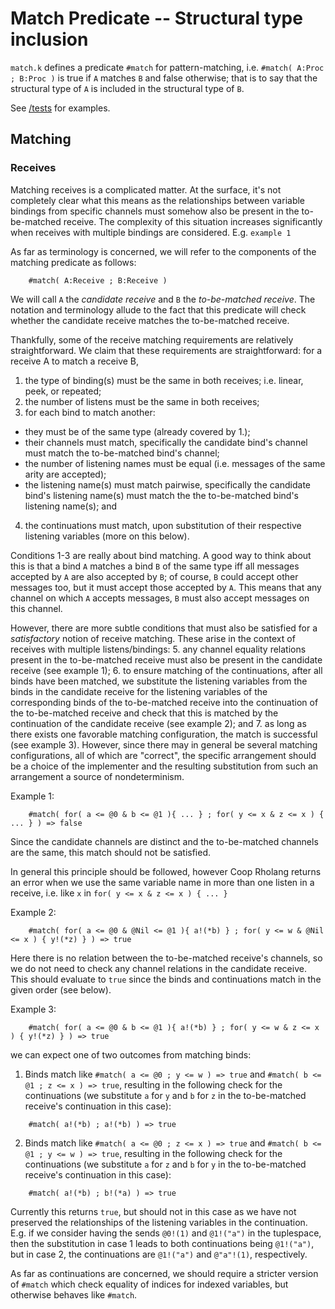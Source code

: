 # Match Predicate -- Structural type inclusion

`match.k` defines a predicate `#match` for pattern-matching, i.e. `#match( A:Proc ; B:Proc )` is true if `A` matches `B` and false otherwise; that is to say that the structural type of `A` is included in the structural type of `B`.

See [/tests](https://github.com/Isaac-DeFrain/KFramework/tree/master/Languages/GroundedRho/Match/tests) for examples.

## Matching

### Receives
Matching receives is a complicated matter. At the surface, it's not completely clear what this means as the relationships between variable bindings from specific channels must somehow also be present in the to-be-matched receive. The complexity of this situation increases significantly when receives with multiple bindings are considered. E.g. `example 1`

As far as terminology is concerned, we will refer to the components of the matching predicate as follows:
```rholang
    #match( A:Receive ; B:Receive )
```
We will call `A` the *candidate receive* and `B` the *to-be-matched receive*. The notation and terminology allude to the fact that this predicate will check whether the candidate receive matches the to-be-matched receive.

Thankfully, some of the receive matching requirements are relatively straightforward. We claim that these requirements are straightforward:
for a receive A to match a receive B,
1. the type of binding(s) must be the same in both receives; i.e. linear, peek, or repeated;
2. the number of listens must be the same in both receives;
3. for each bind to match another:
  * they must be of the same type (already covered by 1.);
  * their channels must match, specifically the candidate bind's channel must match the to-be-matched bind's channel;
  * the number of listening names must be equal (i.e. messages of the same arity are accepted);
  * the listening name(s) must match pairwise, specifically the candidate bind's listening name(s) must match the the to-be-matched bind's listening name(s); and
4. the continuations must match, upon substitution of their respective listening variables (more on this below).

Conditions 1-3 are really about bind matching. A good way to think about this is that a bind `A` matches a bind `B` of the same type iff all messages accepted by `A` are also accepted by `B`; of course, `B` could accept other messages too, but it must accept those accepted by `A`. This means that any channel on which `A` accepts messages, `B` must also accept messages on this channel.

However, there are more subtle conditions that must also be satisfied for a *satisfactory* notion of receive matching. These arise in the context of receives with multiple listens/bindings:
5. any channel equality relations present in the to-be-matched receive must also be present in the candidate receive (see example 1);
6. to ensure matching of the continuations, after all binds have been matched, we substitute the listening variables from the binds in the candidate receive for the listening variables of the corresponding binds of the to-be-matched receive into the continuation of the to-be-matched receive and check that this is matched by the continuation of the candidate receive (see example 2); and
7. as long as there exists one favorable matching configuration, the match is successful (see example 3). However, since there may in general be several matching configurations, all of which are "correct", the specific arrangement should be a choice of the implementer and the resulting substitution from such an arrangement a source of nondeterminism.

Example 1:
```rholang
    #match( for( a <= @0 & b <= @1 ){ ... } ; for( y <= x & z <= x ) { ... } ) => false
```
Since the candidate channels are distinct and the to-be-matched channels are the same, this match should not be satisfied.

In general this principle should be followed, however Coop Rholang returns an error when we use the same variable name in more than one listen in a receive, i.e. like `x` in `for( y <= x & z <= x ) { ... }`

Example 2:
```rholang
    #match( for( a <= @0 & @Nil <= @1 ){ a!(*b) } ; for( y <= w & @Nil <= x ) { y!(*z) } ) => true
```
Here there is no relation between the to-be-matched receive's channels, so we do not need to check any channel relations in the candidate receive. This should evaluate to `true` since the binds and continuations match in the given order (see below).

Example 3:
```rholang
    #match( for( a <= @0 & b <= @1 ){ a!(*b) } ; for( y <= w & z <= x ) { y!(*z) } ) => true
```
we can expect one of two outcomes from matching binds:
1. Binds match like `#match( a <= @0 ; y <= w ) => true` and `#match( b <= @1 ; z <= x ) => true`, resulting in the following check for the continuations (we substitute `a` for `y` and `b` for `z` in the to-be-matched receive's continuation in this case):
```rholang
    #match( a!(*b) ; a!(*b) ) => true
```
2. Binds match like `#match( a <= @0 ; z <= x ) => true` and `#match( b <= @1 ; y <= w ) => true`, resulting in the following check for the continuations (we substitute `a` for `z` and `b` for `y` in the to-be-matched receive's continuation in this case):
```rholang
    #match( a!(*b) ; b!(*a) ) => true
```
Currently this returns `true`, but should not in this case as we have not preserved the relationships of the listening variables in the continuation. E.g. if we consider having the sends `@0!(1)` and `@1!("a")` in the tuplespace, then the substitution in case 1 leads to both continuations being `@1!("a")`, but in case 2, the continuations are `@1!("a")` and `@"a"!(1)`, respectively.

As far as continuations are concerned, we should require a stricter version of `#match` which check equality of indices for indexed variables, but otherwise behaves like `#match`.
